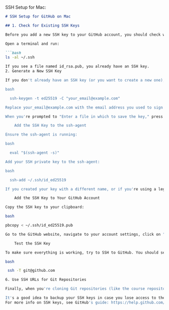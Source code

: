 SSH Setup for Mac:  

```markdown
# SSH Setup for GitHub on Mac

## 1. Check for Existing SSH Keys      

Before you add a new SSH key to your GitHub account, you should check whether you have any existing SSH keys.      

Open a terminal and run:   

```bash
ls -al ~/.ssh  

If you see a file named id_rsa.pub, you already have an SSH key.
2. Generate a New SSH Key

If you don't already have an SSH key (or you want to create a new one), you can generate one by running:

bash

  ssh-keygen -t ed25519 -C "your_email@example.com"         

Replace your_email@example.com with the email address you used to sign up for GitHub.

When you're prompted to "Enter a file in which to save the key," press Enter to accept the default location. It's recommended you enter a strong passphrase.

    Add the SSH Key to the ssh-agent

Ensure the ssh-agent is running:

bash

  eval "$(ssh-agent -s)"          

Add your SSH private key to the ssh-agent:

bash

  ssh-add ~/.ssh/id_ed25519          

If you created your key with a different name, or if you're using a legacy key, the path to the key will be different.

    Add the SSH Key to Your GitHub Account

Copy the SSH key to your clipboard:

bash

pbcopy < ~/.ssh/id_ed25519.pub

Go to the GitHub website, navigate to your account settings, click on "SSH and GPG keys," and click on "New SSH key." Paste your SSH key into the field and click "Add SSH key."

    Test the SSH Key

To make sure everything is working, try to SSH to GitHub. You should see a message like "Hi username! You've successfully authenticated."

bash

 ssh -T git@github.com          

6. Use SSH URLs for Git Repositories

Finally, when you're cloning Git repositories (like the course repository), use the SSH URL, which looks like git@github.com:username/repo.git.

It's a good idea to backup your SSH keys in case you lose access to them.
For more info on SSH keys, see GitHub's guide: https://help.github.com/en/articles/generating-an-ssh-key
